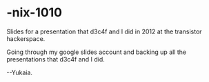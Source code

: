 # -nix-1010
Slides for a presentation that d3c4f and I did in 2012 at the transistor hackerspace.

Going through my google slides account and backing up all the presentations that d3c4f and I did.

--Yukaia.
